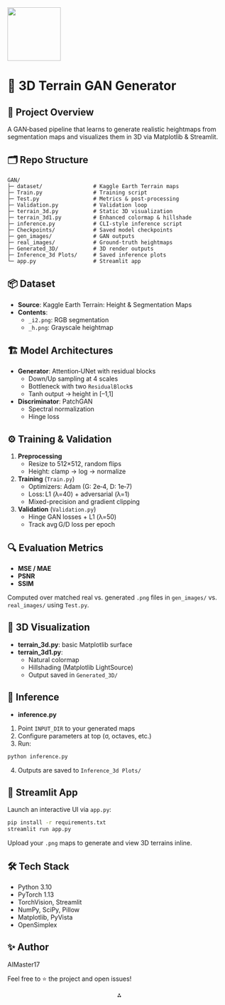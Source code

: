<img src="https://r2cdn.perplexity.ai/pplx-full-logo-primary-dark%402x.png" class="logo" width="120"/>

# 🌄 3D Terrain GAN Generator

## 🚀 Project Overview

A GAN‑based pipeline that learns to generate realistic heightmaps from segmentation maps and visualizes them in 3D via Matplotlib \& Streamlit.

## 🗂️ Repo Structure

```
GAN/
├─ dataset/                # Kaggle Earth Terrain maps
├─ Train.py                # Training script
├─ Test.py                 # Metrics & post‑processing
├─ Validation.py           # Validation loop
├─ terrain_3d.py           # Static 3D visualization
├─ terrain_3d1.py          # Enhanced colormap & hillshade
├─ inference.py            # CLI‑style inference script
├─ Checkpoints/            # Saved model checkpoints
├─ gen_images/             # GAN outputs
├─ real_images/            # Ground‑truth heightmaps
├─ Generated_3D/           # 3D render outputs
├─ Inference_3d Plots/     # Saved inference plots
└─ app.py                  # Streamlit app
```


## 📦 Dataset

- **Source**: Kaggle Earth Terrain: Height \& Segmentation Maps
- **Contents**:
    - `_i2.png`: RGB segmentation
    - `_h.png`: Grayscale heightmap


## 🏗️ Model Architectures

- **Generator**: Attention‑UNet with residual blocks
    - Down/Up sampling at 4 scales
    - Bottleneck with two `ResidualBlock`s
    - Tanh output → height in [–1,1]
- **Discriminator**: PatchGAN
    - Spectral normalization
    - Hinge loss


## ⚙️ Training \& Validation

1. **Preprocessing**
    - Resize to 512×512, random flips
    - Height: clamp → log → normalize
2. **Training** (`Train.py`)
    - Optimizers: Adam (G: 2e‑4, D: 1e‑7)
    - Loss: L1 (λ=40) + adversarial (λ=1)
    - Mixed-precision and gradient clipping
3. **Validation** (`Validation.py`)
    - Hinge GAN losses + L1 (λ=50)
    - Track avg G/D loss per epoch

## 🔍 Evaluation Metrics

- **MSE / MAE**
- **PSNR**
- **SSIM**

Computed over matched real vs. generated `.png` files in `gen_images/` vs. `real_images/` using `Test.py`.

## 🎨 3D Visualization

- **terrain_3d.py**: basic Matplotlib surface
- **terrain_3d1.py**:
    - Natural colormap
    - Hillshading (Matplotlib LightSource)
    - Output saved in `Generated_3D/`


## 🎯 Inference

- **inference.py**

1. Point `INPUT_DIR` to your generated maps
2. Configure parameters at top (σ, octaves, etc.)
3. Run:

```bash
python inference.py
```

4. Outputs are saved to `Inference_3d Plots/`


## 📱 Streamlit App

Launch an interactive UI via `app.py`:

```bash
pip install -r requirements.txt
streamlit run app.py
```

Upload your `.png` maps to generate and view 3D terrains inline.

## 🛠️ Tech Stack

- Python 3.10
- PyTorch 1.13
- TorchVision, Streamlit
- NumPy, SciPy, Pillow
- Matplotlib, PyVista
- OpenSimplex


## ✨ Author

AIMaster17

Feel free to ⭐ the project and open issues!

<div style="text-align: center">⁂</div>

[^1]: https://img.shields.io/badge/Streamlit-App-orange

[^2]: https://img.shields.io/badge/PyTorch-1.13.1-red

[^3]: https://img.shields.io/badge/Python-3.10-blue

